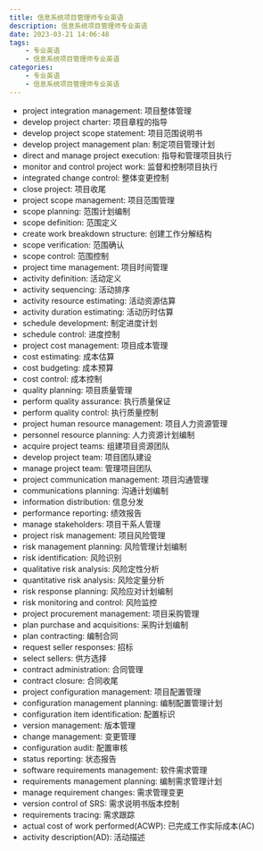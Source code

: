 ```yaml
---
title: 信息系统项目管理师专业英语
description: 信息系统项目管理师专业英语
date: 2023-03-21 14:06:48
tags:
    - 专业英语
    - 信息系统项目管理师专业英语
categories:
    - 专业英语
    - 信息系统项目管理师专业英语
---
```


- project integration management: 项目整体管理
- develop project charter: 项目章程的指导
- develop project scope statement: 项目范围说明书
- develop project management plan: 制定项目管理计划
- direct and manage project execution: 指导和管理项目执行
- monitor and control project work: 监督和控制项目执行
- integrated change control: 整体变更控制
- close project: 项目收尾
- project scope management: 项目范围管理
- scope planning: 范围计划编制
- scope definition: 范围定义
- create work breakdown structure: 创建工作分解结构
- scope verification: 范围确认
- scope control: 范围控制
- project time management: 项目时间管理
- activity definition: 活动定义
- activity sequencing: 活动排序
- activity resource estimating: 活动资源估算
- activity duration estimating: 活动历时估算
- schedule development: 制定进度计划
- schedule control: 进度控制
- project cost management: 项目成本管理
- cost estimating: 成本估算
- cost budgeting: 成本预算
- cost control: 成本控制
- quality planning: 项目质量管理
- perform quality assurance: 执行质量保证
- perform quality control: 执行质量控制
- project human resource management: 项目人力资源管理
- personnel resource planning: 人力资源计划编制
- acquire project teams: 组建项目资源团队
- develop project team: 项目团队建设
- manage project team: 管理项目团队
- project communication management: 项目沟通管理
- communications planning: 沟通计划编制
- information distribution: 信息分发
- performance reporting: 绩效报告
- manage stakeholders: 项目干系人管理
- project risk management: 项目风险管理
- risk management planning: 风险管理计划编制
- risk identification: 风险识别
- qualitative risk analysis: 风险定性分析
- quantitative risk analysis: 风险定量分析
- risk response planning: 风险应对计划编制
- risk monitoring and control: 风险监控
- project procurement management: 项目采购管理
- plan purchase and acquisitions: 采购计划编制
- plan contracting: 编制合同
- request seller responses: 招标
- select sellers: 供方选择
- contract administration: 合同管理
- contract closure: 合同收尾
- project configuration management: 项目配置管理
- configuration management planning: 编制配置管理计划
- configuration item identification: 配置标识
- version management: 版本管理
- change management: 变更管理
- configuration audit: 配置审核
- status reporting: 状态报告
- software requirements management: 软件需求管理
- requirements management planning: 编制需求管理计划
- manage requirement changes: 需求管理变更
- version control of SRS: 需求说明书版本控制
- requirements tracing: 需求跟踪
- actual cost of work performed(ACWP): 已完成工作实际成本(AC)
- activity description(AD): 活动描述
